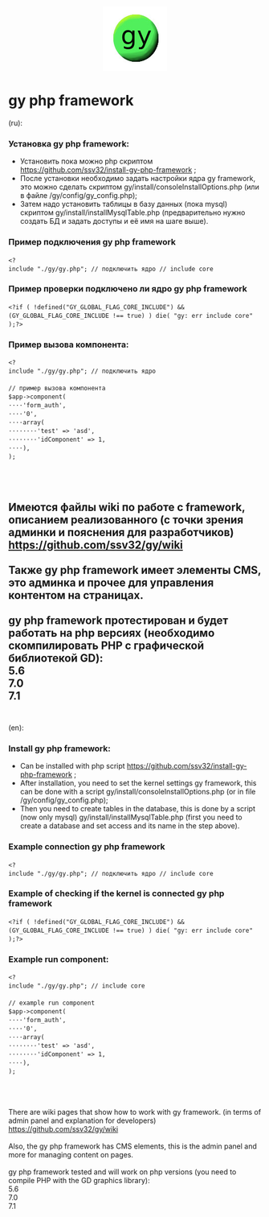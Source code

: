 <p align="center">
  <img src="gy/images/gy-icons.jpg" width="128" height="128"/>
</p>

# gy php framework
(ru):<br/>
### Установка  gy php framework:
- Установить пока можно php скриптом https://github.com/ssv32/install-gy-php-framework ;
- После установки необходимо задать настройки ядра gy framework, это можно сделать скриптом gy/install/consoleInstallOptions.php 
  (или в файле /gy/config/gy_config.php);
- Затем надо установить таблицы в базу данных (пока mysql) скриптом gy/install/installMysqlTable.php (предварительно нужно создать БД и задать доступы и её имя на шаге выше).

### Пример подключения gy php framework
`<?`<br/>
`include "./gy/gy.php"; // подключить ядро // include core`<br/>

### Пример проверки подключено ли ядро gy php framework
`<?if ( !defined("GY_GLOBAL_FLAG_CORE_INCLUDE") && (GY_GLOBAL_FLAG_CORE_INCLUDE !== true) ) die( "gy: err include core" );?>`

### Пример вызова компонента:
`<?`<br/>
`include "./gy/gy.php"; // подключить ядро `<br/>
<br/>
`// пример вызова компонента `<br/>
`$app->component(`<br/>
`⋅⋅⋅⋅'form_auth',`<br/>
`⋅⋅⋅⋅'0',`<br/>
`⋅⋅⋅⋅array( `<br/>
`⋅⋅⋅⋅⋅⋅⋅⋅'test' => 'asd',`<br/>
`⋅⋅⋅⋅⋅⋅⋅⋅'idComponent' => 1,`<br/>
`⋅⋅⋅⋅),`<br/>
`);`<br/>
<br/>
<br/>
<br/>

Имеются файлы wiki по работе с framework, описанием реализованного (с точки зрения админки и пояснения для разработчиков)
https://github.com/ssv32/gy/wiki
<br/><br/>
Также gy php framework имеет элементы CMS, это админка и прочее для управления контентом на страницах.
<br/><br/>
gy php framework протестирован и будет работать на php версиях (необходимо скомпилировать PHP с графической библиотекой GD):<br/>
5.6<br/>
7.0<br/>
7.1<br/>
<br/>
-----
(en):
### Install gy php framework:
- Can be installed with php script https://github.com/ssv32/install-gy-php-framework ;
- After installation, you need to set the kernel settings gy framework, this can be done with a script  gy/install/consoleInstallOptions.php 
  (or in file /gy/config/gy_config.php);
- Then you need to create tables in the database, this is done by a script (now only mysql) gy/install/installMysqlTable.php (first you need to create a database and set access and its name in the step above).

### Example сonnection gy php framework
`<?`<br/>
`include "./gy/gy.php"; // подключить ядро // include core`<br/>

### Example of checking if the kernel is connected gy php framework
`<?if ( !defined("GY_GLOBAL_FLAG_CORE_INCLUDE") && (GY_GLOBAL_FLAG_CORE_INCLUDE !== true) ) die( "gy: err include core" );?>`

### Example run component:
`<?`<br/>
`include "./gy/gy.php"; // include core`<br/>
<br/>
`// example run component`<br/>
`$app->component(`<br/>
`⋅⋅⋅⋅'form_auth',`<br/>
`⋅⋅⋅⋅'0',`<br/>
`⋅⋅⋅⋅array( `<br/>
`⋅⋅⋅⋅⋅⋅⋅⋅'test' => 'asd',`<br/>
`⋅⋅⋅⋅⋅⋅⋅⋅'idComponent' => 1,`<br/>
`⋅⋅⋅⋅),`<br/>
`);`<br/>
<br/>
<br/>
<br/>

There are wiki pages that show how to work with gy framework. (in terms of admin panel and explanation for developers)
https://github.com/ssv32/gy/wiki
<br/><br/>
Also, the gy php framework has CMS elements, this is the admin panel and more for managing content on pages.
<br/><br/>
gy php framework tested and will work on php versions (you need to compile PHP with the GD graphics library):<br/>
5.6<br/>
7.0<br/>
7.1<br/>
<br/>
